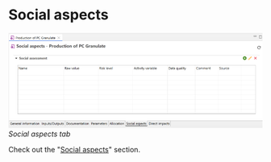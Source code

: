 <div style='text-align: justify;'>

# Social aspects

![](../media/social_aspects_tab.png)
_Social aspects tab_

Check out the "[Social aspects](../advanced_top/social_aspects.md)" section. 

</div>